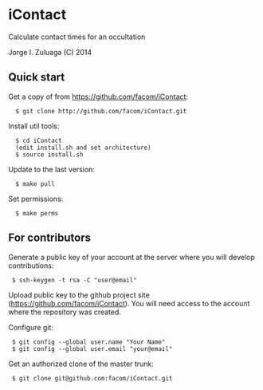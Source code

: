 iContact
========

Calculate contact times for an occultation

Jorge I. Zuluaga (C) 2014

Quick start
-----------

Get a copy of from https://github.com/facom/iContact:

      $ git clone http://github.com/facom/iContact.git

Install util tools:
	 
      $ cd iContact
      (edit install.sh and set architecture)
      $ source install.sh

Update to the last version:
       
      $ make pull

Set permissions:
	   
      $ make perms

For contributors
----------------

Generate a public key of your account at the server where you will
develop contributions:

     $ ssh-keygen -t rsa -C "user@email"

Upload public key to the github project site
(https://github.com/facom/iContact).  You will need access to the
account where the repository was created.

Configure git:

     $ git config --global user.name "Your Name"
     $ git config --global user.email "your@email"

Get an authorized clone of the master trunk:

     $ git clone git@github.com:facom/iContact.git
